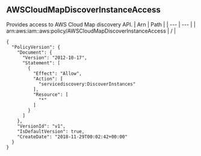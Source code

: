 
## AWSCloudMapDiscoverInstanceAccess
Provides access to AWS Cloud Map discovery API.
| Arn | Path |
| --- | --- |
| arn:aws:iam::aws:policy/AWSCloudMapDiscoverInstanceAccess | / |
```
{
  "PolicyVersion": {
    "Document": {
      "Version": "2012-10-17",
      "Statement": [
        {
          "Effect": "Allow",
          "Action": [
            "servicediscovery:DiscoverInstances"
          ],
          "Resource": [
            "*"
          ]
        }
      ]
    },
    "VersionId": "v1",
    "IsDefaultVersion": true,
    "CreateDate": "2018-11-29T00:02:42+00:00"
  }
}
```
